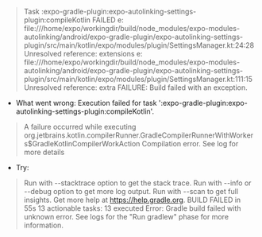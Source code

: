 > Task :expo-gradle-plugin:expo-autolinking-settings-plugin:compileKotlin FAILED
e: file:///home/expo/workingdir/build/node_modules/expo-modules-autolinking/android/expo-gradle-plugin/expo-autolinking-settings-plugin/src/main/kotlin/expo/modules/plugin/SettingsManager.kt:24:28 Unresolved reference: extensions
e: file:///home/expo/workingdir/build/node_modules/expo-modules-autolinking/android/expo-gradle-plugin/expo-autolinking-settings-plugin/src/main/kotlin/expo/modules/plugin/SettingsManager.kt:111:15 Unresolved reference: extra
FAILURE: Build failed with an exception.
* What went wrong:
Execution failed for task ':expo-gradle-plugin:expo-autolinking-settings-plugin:compileKotlin'.
> A failure occurred while executing org.jetbrains.kotlin.compilerRunner.GradleCompilerRunnerWithWorkers$GradleKotlinCompilerWorkAction
   > Compilation error. See log for more details
* Try:
> Run with --stacktrace option to get the stack trace.
> Run with --info or --debug option to get more log output.
> Run with --scan to get full insights.
> Get more help at https://help.gradle.org.
BUILD FAILED in 55s
13 actionable tasks: 13 executed
Error: Gradle build failed with unknown error. See logs for the "Run gradlew" phase for more information.